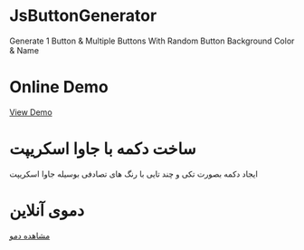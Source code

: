 # JsButtonGenerator
Generate 1 Button &amp; Multiple Buttons With Random Button Background Color &amp; Name

# Online Demo
  <a href="//demo.aminarjmand.com/coding/javascript/03/buttonGenerator.html">View Demo</a>
  
# ساخت دکمه با جاوا اسکریپت
ایجاد دکمه بصورت تکی و چند تایی با رنگ های تصادفی بوسیله جاوا اسکریپت

# دموی آنلاین
  <a href="//demo.aminarjmand.com/coding/javascript/03/buttonGenerator.html">مشاهده دمو</a>
